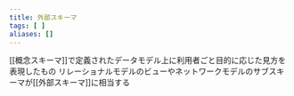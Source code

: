```yaml
---
title: 外部スキーマ
tags: [ ]
aliases: []
---
```

[[概念スキーマ]]で定義されたデータモデル上に利用者ごと目的に応じた見方を表現したもの
リレーショナルモデルのビューやネットワークモデルのサブスキーマが[[外部スキーマ]]に相当する